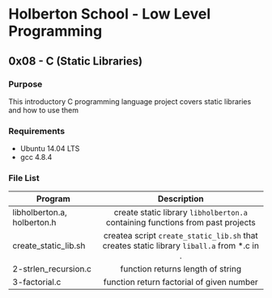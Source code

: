 # Holberton School - Low Level Programming
## 0x08 - C (Static Libraries)

### Purpose
This introductory C programming language project covers
static libraries and how to use them

### Requirements
* Ubuntu 14.04 LTS
* gcc 4.8.4

### File List
| Program         | Description                                              |
| --------------- |:--------------------------------------------------------:|
| libholberton.a, holberton.h | create static library `libholberton.a` containing functions from past projects |
| create_static_lib.sh | createa script `create_static_lib.sh` that creates static library `liball.a` from \*.c in . |
| 2-strlen_recursion.c | function returns length of string |
| 3-factorial.c | function return factorial of given number |
